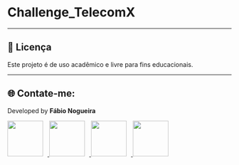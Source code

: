 # Challenge_TelecomX

---

## 🧾 Licença
Este projeto é de uso acadêmico e livre para fins educacionais.

---

<!-- Início da seção "Contato" -->
<h2>🌐 Contate-me: </h2>
<div>
  <p>Developed by <b>Fábio Nogueira</b></p>
</div>
<p>
<a href="https://www.linkedin.com/in/faanogueira/" target="_blank"><img style="padding-right: 10px;" src="https://img.icons8.com/?size=100&id=13930&format=png&color=000000" target="_blank" width="80"> </a>
<a href="https://github.com/faanogueira" target="_blank"><img style="padding-right: 10px;" src="https://img.icons8.com/?size=100&id=AZOZNnY73haj&format=png&color=000000" target="_blank" width="80"> </a>
<a href="https://api.whatsapp.com/send?phone=5571983937557" target="_blank"><img style="padding-right: 10px;" src="https://img.icons8.com/?size=100&id=16713&format=png&color=000000" target="_blank" width="80"> </a>
<a href="mailto:faanogueira@gmail.com"><img style="padding-right: 10px;" src="https://img.icons8.com/?size=100&id=P7UIlhbpWzZm&format=png&color=000000" target="_blank" width="80"> </a> 
</p>
<!-- Fim da seção "Contato" -->
